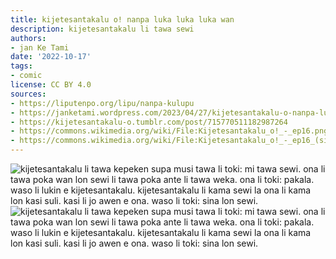 ```yaml
---
title: kijetesantakalu o! nanpa luka luka luka wan
description: kijetesantakalu li tawa sewi
authors:
- jan Ke Tami
date: '2022-10-17'
tags:
- comic
license: CC BY 4.0
sources:
- https://liputenpo.org/lipu/nanpa-kulupu
- https://janketami.wordpress.com/2023/04/27/kijetesantakalu-o-nanpa-luka-luka-luka-wan/
- https://kijetesantakalu-o.tumblr.com/post/715770511182987264
- https://commons.wikimedia.org/wiki/File:Kijetesantakalu_o!_-_ep16.png
- https://commons.wikimedia.org/wiki/File:Kijetesantakalu_o!_-_ep16_(sitelen_pona).png
---
```


![kijetesantakalu li tawa kepeken supa musi tawa li toki: mi tawa sewi. ona li tawa poka wan lon sewi li tawa poka ante li tawa weka. ona li toki: pakala. waso li lukin e kijetesantakalu. kijetesantakalu li kama sewi la ona li kama lon kasi suli. kasi li jo awen e ona. waso li toki: sina lon sewi.](https://upload.wikimedia.org/wikipedia/commons/e/e5/Kijetesantakalu_o%21_-_ep16.png)
![kijetesantakalu li tawa kepeken supa musi tawa li toki: mi tawa sewi. ona li tawa poka wan lon sewi li tawa poka ante li tawa weka. ona li toki: pakala. waso li lukin e kijetesantakalu. kijetesantakalu li kama sewi la ona li kama lon kasi suli. kasi li jo awen e ona. waso li toki: sina lon sewi.](https://upload.wikimedia.org/wikipedia/commons/1/11/Kijetesantakalu_o%21_-_ep16_%28sitelen_pona%29.png)